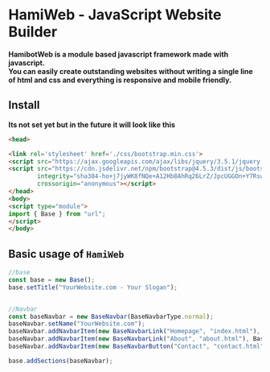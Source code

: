 # HamiWeb - JavaScript Website Builder

**HamibotWeb is a module based javascript framework made with javascript.  
You can easily create outstanding websites without writing a single line of html and css and everything is responsive
and mobile friendly.**

## Install

**Its not set yet but in the future it will look like this**

```html
<head>

<link rel='stylesheet' href='./css/bootstrap.min.css'>
<script src="https://ajax.googleapis.com/ajax/libs/jquery/3.5.1/jquery.min.js"></script>
<script src="https://cdn.jsdelivr.net/npm/bootstrap@4.5.3/dist/js/bootstrap.bundle.min.js"
        integrity="sha384-ho+j7jyWK8fNQe+A12Hb8AhRq26LrZ/JpcUGGOn+Y7RsweNrtN/tE3MoK7ZeZDyx"
        crossorigin="anonymous"></script>
</head>
<body>
<script type="module">
import { Base } from "url";
</script>
</body>
```

## Basic usage of ```HamiWeb```

```javascript
//base
const base = new Base();
base.setTitle("YourWebsite.com - Your Slogan");


//Navbar
const baseNavbar = new BaseNavbar(BaseNavbarType.normal);
baseNavbar.setName("YourWebsite.com");
baseNavbar.addNavbarItem(new BaseNavbarLink("Homepage", "index.html"), BaseNavbarPosition.left);
baseNavbar.addNavbarItem(new BaseNavbarLink("About", "about.html"), BaseNavbarPosition.left);
baseNavbar.addNavbarItem(new BaseNavbarButton("Contact", "contact.html", "btn-success"), BaseNavbarPosition.right);

base.addSections(baseNavbar);

```
